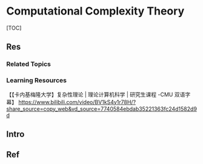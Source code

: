 # Computational Complexity Theory

[TOC]



## Res
### Related Topics


### Learning Resources
【【卡内基梅隆大学】复杂性理论 | 理论计算机科学 | 研究生课程 -CMU 双语字幕】 https://www.bilibili.com/video/BV1kS4y1r78H/?share_source=copy_web&vd_source=7740584ebdab35221363fc24d1582d9d



## Intro



## Ref
[计算复杂性理论]: https://zh.wikipedia.org/zh-cn/計算複雜性理論

[Oracle machine | Wikipedia]: https://en.wikipedia.org/wiki/Oracle_machine

[算数阶层 | wikipedia]: https://zh.wikipedia.org/zh-cn/%E7%AE%97%E6%95%B0%E9%98%B6%E5%B1%82
[阿列夫数 | wikipedia]: https://zh.wikipedia.org/wiki/%E9%98%BF%E5%88%97%E5%A4%AB%E6%95%B8

[自创宇宙观:『神盒世界』 - Divinity Box的文章 - 知乎]: https://zhuanlan.zhihu.com/p/416179675
[数学阶层 - Divinity Box的文章 - 知乎]: https://zhuanlan.zhihu.com/p/574909121
[哲学阶层 - Divinity Box的文章 - 知乎]: https://zhuanlan.zhihu.com/p/574909463

[Arithmetical hierarchy | wikipedia]: https://en.wikipedia.org/wiki/Arithmetical_hierarchy
[Analytical hierarchy | wikipedia]: https://en.wikipedia.org/wiki/Analytical_hierarchy

[Oracle machine | wikipedia]: https://en.wikipedia.org/wiki/Oracle_machine
